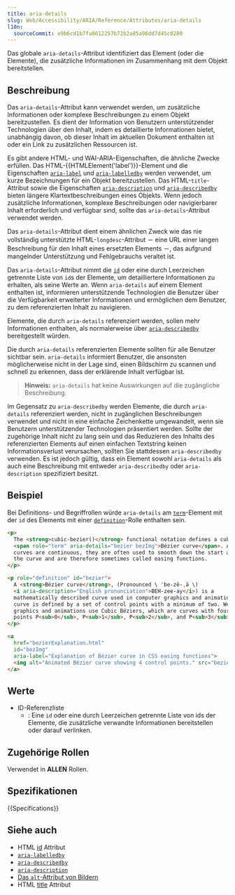 ```yaml
---
title: aria-details
slug: Web/Accessibility/ARIA/Reference/Attributes/aria-details
l10n:
  sourceCommit: e9b6cd1b7fa8612257b72b2a85a96dd7d45c0200
---
```


Das globale `aria-details`-Attribut identifiziert das Element (oder die Elemente), die zusätzliche Informationen im Zusammenhang mit dem Objekt bereitstellen.

## Beschreibung

Das `aria-details`-Attribut kann verwendet werden, um zusätzliche Informationen oder komplexe Beschreibungen zu einem Objekt bereitzustellen. Es dient der Information von Benutzern unterstützender Technologien über den Inhalt, indem es detaillierte Informationen bietet, unabhängig davon, ob dieser Inhalt im aktuellen Dokument enthalten ist oder ein Link zu zusätzlichen Ressourcen ist.

Es gibt andere HTML- und WAI-ARIA-Eigenschaften, die ähnliche Zwecke erfüllen. Das HTML-{{HTMLElement('label')}}-Element und die Eigenschaften [`aria-label`](/de/docs/Web/Accessibility/ARIA/Reference/Attributes/aria-label) und [`aria-labelledby`](/de/docs/Web/Accessibility/ARIA/Reference/Attributes/aria-labelledby) werden verwendet, um kurze Bezeichnungen für ein Objekt bereitzustellen. Das HTML-`title`-Attribut sowie die Eigenschaften [`aria-description`](/de/docs/Web/Accessibility/ARIA/Reference/Attributes/aria-description) und [`aria-describedby`](/de/docs/Web/Accessibility/ARIA/Reference/Attributes/aria-describedby) bieten längere Klartextbeschreibungen eines Objekts. Wenn jedoch zusätzliche Informationen, komplexe Beschreibungen oder navigierbarer Inhalt erforderlich und verfügbar sind, sollte das `aria-details`-Attribut verwendet werden.

Das `aria-details`-Attribut dient einem ähnlichen Zweck wie das nie vollständig unterstützte HTML-`longdesc`-Attribut － eine URL einer langen Beschreibung für den Inhalt eines ersetzten Elements －, das aufgrund mangelnder Unterstützung und Fehlgebrauchs veraltet ist.

Das `aria-details`-Attribut nimmt die [`id`](/de/docs/Web/HTML/Reference/Global_attributes/id) oder eine durch Leerzeichen getrennte Liste von `id`s der Elemente, um detailliertere Informationen zu erhalten, als seine Werte an. Wenn `aria-details` auf einem Element enthalten ist, informieren unterstützende Technologien die Benutzer über die Verfügbarkeit erweiterter Informationen und ermöglichen dem Benutzer, zu dem referenzierten Inhalt zu navigieren.

Elemente, die durch `aria-details` referenziert werden, sollen mehr Informationen enthalten, als normalerweise über [`aria-describedby`](/de/docs/Web/Accessibility/ARIA/Reference/Attributes/aria-describedby) bereitgestellt würden.

Die durch `aria-details` referenzierten Elemente sollten für alle Benutzer sichtbar sein. `aria-details` informiert Benutzer, die ansonsten möglicherweise nicht in der Lage sind, einen Bildschirm zu scannen und schnell zu erkennen, dass der erklärende Inhalt verfügbar ist.

> **Hinweis:** `aria-details` hat keine Auswirkungen auf die zugängliche Beschreibung.

Im Gegensatz zu `aria-describedby` werden Elemente, die durch `aria-details` referenziert werden, nicht in zugänglichen Beschreibungen verwendet und nicht in eine einfache Zeichenkette umgewandelt, wenn sie Benutzern unterstützender Technologien präsentiert werden. Sollte der zugehörige Inhalt nicht zu lang sein und das Reduzieren des Inhalts des referenzierten Elements auf einen einfachen Textstring keinen Informationsverlust verursachen, sollten Sie stattdessen `aria-describedby` verwenden. Es ist jedoch gültig, dass ein Element sowohl `aria-details` als auch eine Beschreibung mit entweder `aria-describedby` oder `aria-description` spezifiziert besitzt.

## Beispiel

Bei Definitions- und Begriffrollen würde `aria-details` am [`term`](/de/docs/Web/Accessibility/ARIA/Reference/Roles/term_role)-Element mit der `id` des Elements mit einer [`definition`](/de/docs/Web/Accessibility/ARIA/Reference/Roles/definition_role)-Rolle enthalten sein.

```html
<p>
  The <strong>cubic-bezier()</strong> functional notation defines a cubic
  <span role="term" aria-details="bezier bezImg">Bézier curve</span>. As these
  curves are continuous, they are often used to smooth down the start and end of
  the curve and are therefore sometimes called easing functions.
</p>

<p role="definition" id="bezier">
  A <strong>Bézier curve</strong>, (Pronounced \ ˈbe-zē-ˌā \)
  <i aria-description="English pronunciation">BEH-zee-ay</i>) is a
  mathematically described curve used in computer graphics and animation. The
  curve is defined by a set of control points with a minimum of two. Web related
  graphics and animations use Cubic Béziers, which are curves with four control
  points P<sub>0</sub>, P<sub>1</sub>, P<sub>2</sub>, and P<sub>3</sub>.
</p>

<a
  href="bezierExplanation.html"
  id="bezImg"
  aria-label="Explanation of Bézier curve in CSS easing functions">
  <img alt="Animated Bézier curve showing 4 control points." src="bezier.gif" />
</a>
```

## Werte

- ID-Referenzliste
  - : Eine `id` oder eine durch Leerzeichen getrennte Liste von ids der Elemente, die zusätzliche verwandte Informationen bereitstellen oder darauf verlinken.

## Zugehörige Rollen

Verwendet in **ALLEN** Rollen.

## Spezifikationen

{{Specifications}}

## Siehe auch

- HTML [id](/de/docs/Web/HTML/Reference/Global_attributes/id) Attribut
- [`aria-labelledby`](/de/docs/Web/Accessibility/ARIA/Reference/Attributes/aria-labelledby)
- [`aria-describedby`](/de/docs/Web/Accessibility/ARIA/Reference/Attributes/aria-describedby)
- [`aria-description`](/de/docs/Web/Accessibility/ARIA/Reference/Attributes/aria-description)
- [Das `alt`-Attribut von Bildern](/de/docs/Web/API/HTMLImageElement/alt)
- HTML [title](/de/docs/Web/HTML/Reference/Global_attributes/title) Attribut
